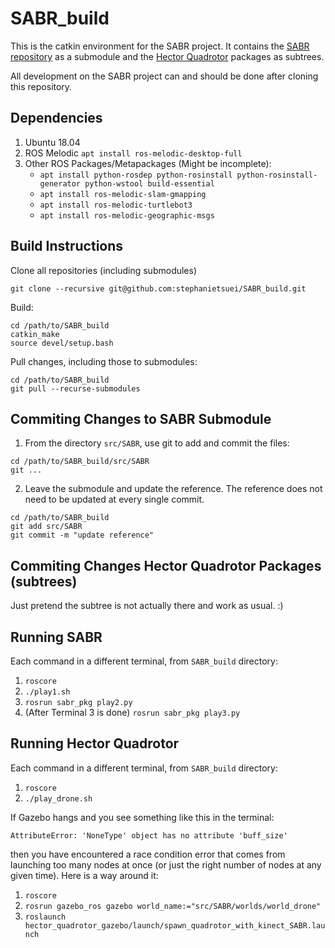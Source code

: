 # SABR\_build

This is the catkin environment for the SABR project. It contains the [SABR repository](https://github.com/AlexS28/SABR) as a submodule and the [Hector Quadrotor](http://wiki.ros.org/hector_quadrotor) packages as subtrees.

All development on the SABR project can and should be done after cloning this repository.


## Dependencies

1. Ubuntu 18.04
2. ROS Melodic `apt install ros-melodic-desktop-full`
3. Other ROS Packages/Metapackages (Might be incomplete):
    - `apt install python-rosdep python-rosinstall python-rosinstall-generator python-wstool build-essential`
    - `apt install ros-melodic-slam-gmapping`
    - `apt install ros-melodic-turtlebot3`
    - `apt install ros-melodic-geographic-msgs`
 


## Build Instructions

Clone all repositories (including submodules)
```
git clone --recursive git@github.com:stephanietsuei/SABR_build.git 
```

Build:
```
cd /path/to/SABR_build
catkin_make
source devel/setup.bash
```

Pull changes, including those to submodules:
```
cd /path/to/SABR_build
git pull --recurse-submodules
```


## Commiting Changes to SABR Submodule

1. From the directory `src/SABR`, use git to add and commit the files:
```
cd /path/to/SABR_build/src/SABR
git ...
```

2. Leave the submodule and update the reference. The reference does not need to be updated at every single commit.
```
cd /path/to/SABR_build
git add src/SABR
git commit -m "update reference"
```


## Commiting Changes Hector Quadrotor Packages (subtrees)

Just pretend the subtree is not actually there and work as usual. :)


## Running SABR

Each command in a different terminal, from `SABR_build` directory:
1. `roscore`
2. `./play1.sh`
3. `rosrun sabr_pkg play2.py`
4. (After Terminal 3 is done) `rosrun sabr_pkg play3.py`


## Running Hector Quadrotor

Each command in a different terminal, from `SABR_build` directory:
1. `roscore`
2. `./play_drone.sh`

If Gazebo hangs and you see something like this in the terminal:
```
AttributeError: 'NoneType' object has no attribute 'buff_size'
```
then you have encountered a race condition error that comes from launching too many nodes at once (or just the right number of nodes at any given time). Here is a way around it:
1. `roscore`
2. `rosrun gazebo_ros gazebo world_name:="src/SABR/worlds/world_drone"`
3. `roslaunch hector_quadrotor_gazebo/launch/spawn_quadrotor_with_kinect_SABR.launch`